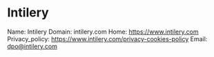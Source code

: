 
# Intilery

Name: Intilery
Domain: intilery.com
Home: https://www.intilery.com
Privacy_policy: https://www.intilery.com/privacy-cookies-policy
Email: dpo@intilery.com
